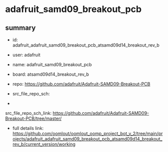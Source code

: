 # adafruit_samd09_breakout_pcb
 
## summary 
* id: adafruit_adafruit_samd09_breakout_pcb_atsamd09d14_breakout_rev_b
* user: adafruit
* name: adafruit_samd09_breakout_pcb
* board: atsamd09d14_breakout_rev_b
* repo: https://github.com/adafruit/Adafruit-SAMD09-Breakout-PCB



* src_file_repo_sch: 
*
 src_file_repo_sch_link: https://github.com/adafruit/Adafruit-SAMD09-Breakout-PCB/tree/master/
* full details link: https://github.com/oomlout/oomlout_oomp_project_bot_v_2/tree/main/projects/adafruit_adafruit_samd09_breakout_pcb_atsamd09d14_breakout_rev_b/current_version/working  






